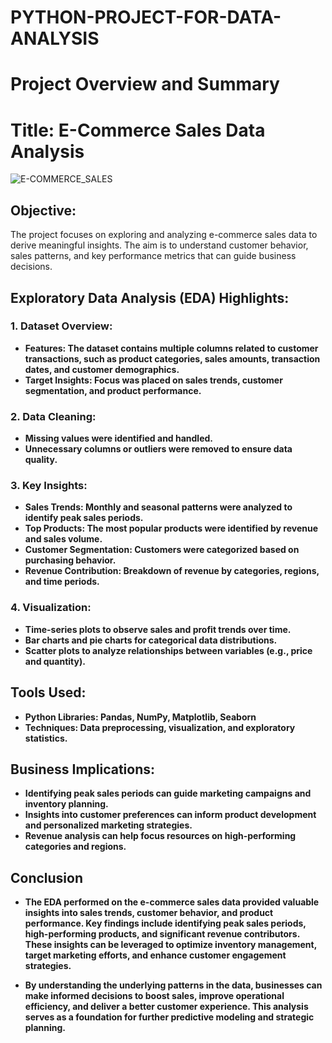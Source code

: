 # PYTHON-PROJECT-FOR-DATA-ANALYSIS
# Project Overview and Summary
# Title: E-Commerce Sales Data Analysis
![E-COMMERCE_SALES](https://github.com/user-attachments/assets/8fa2b41f-e241-44f3-9075-4b8a23eb142e)

## Objective:
The project focuses on exploring and analyzing e-commerce sales data to derive meaningful insights. 
The aim is to understand customer behavior, sales patterns, and key performance metrics that can guide business decisions.

## Exploratory Data Analysis (EDA) Highlights:
### 1. Dataset Overview:

- **Features: The dataset contains multiple columns related to customer transactions, such as product categories, sales amounts, transaction dates, and customer demographics.**
- **Target Insights: Focus was placed on sales trends, customer segmentation, and product performance.**
### 2. Data Cleaning:

- **Missing values were identified and handled.**
- **Unnecessary columns or outliers were removed to ensure data quality.**
### 3. Key Insights:

- **Sales Trends: Monthly and seasonal patterns were analyzed to identify peak sales periods.**
- **Top Products: The most popular products were identified by revenue and sales volume.**
- **Customer Segmentation: Customers were categorized based on purchasing behavior.**
- **Revenue Contribution: Breakdown of revenue by categories, regions, and time periods.**
### 4. Visualization:

- **Time-series plots to observe sales and profit trends over time.**
- **Bar charts and pie charts for categorical data distributions.**
- **Scatter plots to analyze relationships between variables (e.g., price and quantity).**

 ## Tools Used:
- **Python Libraries: Pandas, NumPy, Matplotlib, Seaborn**
- **Techniques: Data preprocessing, visualization, and exploratory statistics.**

 ## Business Implications:
- **Identifying peak sales periods can guide marketing campaigns and inventory planning.**
- **Insights into customer preferences can inform product development and personalized marketing strategies.**
- **Revenue analysis can help focus resources on high-performing categories and regions.**

 ## Conclusion
- **The EDA performed on the e-commerce sales data provided valuable insights into sales trends, customer behavior, and product performance. Key findings include identifying peak sales periods, high-performing products, and significant revenue contributors. These insights can be leveraged to optimize inventory management, target marketing efforts, and enhance customer engagement strategies.**

- **By understanding the underlying patterns in the data, businesses can make informed decisions to boost sales, improve operational efficiency, and deliver a better customer experience. This analysis serves as a foundation for further predictive modeling and strategic planning.**




